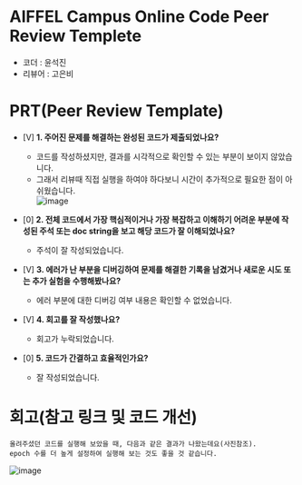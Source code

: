 # AIFFEL Campus Online Code Peer Review Templete
- 코더 : 윤석진
- 리뷰어 : 고은비


# PRT(Peer Review Template)
- [V]  **1. 주어진 문제를 해결하는 완성된 코드가 제출되었나요?**
    - 코드를 작성하셨지만, 결과를 시각적으로 확인할 수 있는 부분이 보이지 않았습니다.
    - 그래서 리뷰때 직접 실행을 하여야 하다보니 시간이 추가적으로 필요한 점이 아쉬웠습니다.  
![image](https://github.com/user-attachments/assets/c5369977-7123-4f9e-a889-6ce2d8992ad6)

    
- [0]  **2. 전체 코드에서 가장 핵심적이거나 가장 복잡하고 이해하기 어려운 부분에 작성된 
주석 또는 doc string을 보고 해당 코드가 잘 이해되었나요?**
    - 주석이 잘 작성되었습니다.
        
- [V]  **3. 에러가 난 부분을 디버깅하여 문제를 해결한 기록을 남겼거나
새로운 시도 또는 추가 실험을 수행해봤나요?**
    - 에러 부분에 대한 디버깅 여부 내용은 확인할 수 없었습니다.
        
- [V]  **4. 회고를 잘 작성했나요?**
    - 회고가 누락되었습니다.

        
- [0]  **5. 코드가 간결하고 효율적인가요?**
    - 잘 작성되었습니다.


# 회고(참고 링크 및 코드 개선)
```
올려주셨던 코드를 실행해 보았을 때, 다음과 같은 결과가 나왔는데요(사진참조).
epoch 수를 더 높게 설정하여 실행해 보는 것도 좋을 것 같습니다.
```
![image](https://github.com/user-attachments/assets/8d753628-0027-4bb1-b933-03750ad77169)

 

